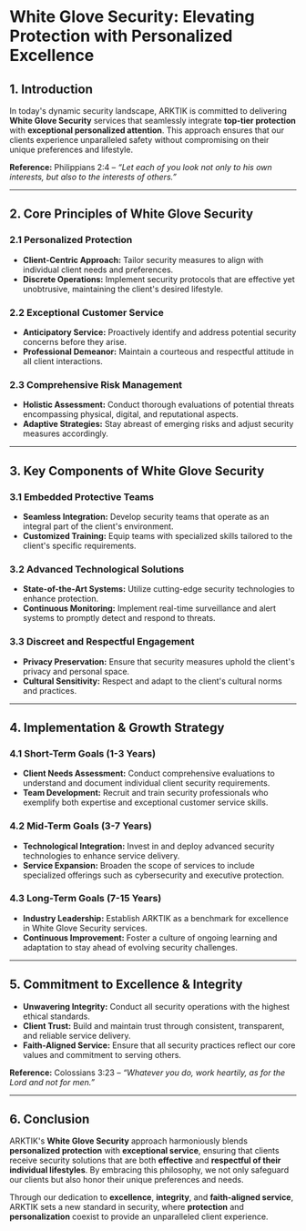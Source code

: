 # **White Glove Security: Elevating Protection with Personalized Excellence**

## **1. Introduction**
In today's dynamic security landscape, ARKTIK is committed to delivering **White Glove Security** services that seamlessly integrate **top-tier protection** with **exceptional personalized attention**. This approach ensures that our clients experience unparalleled safety without compromising on their unique preferences and lifestyle.

**Reference:** Philippians 2:4 – *“Let each of you look not only to his own interests, but also to the interests of others.”*

---

## **2. Core Principles of White Glove Security**
### **2.1 Personalized Protection**
- **Client-Centric Approach:** Tailor security measures to align with individual client needs and preferences.
- **Discrete Operations:** Implement security protocols that are effective yet unobtrusive, maintaining the client's desired lifestyle.

### **2.2 Exceptional Customer Service**
- **Anticipatory Service:** Proactively identify and address potential security concerns before they arise.
- **Professional Demeanor:** Maintain a courteous and respectful attitude in all client interactions.

### **2.3 Comprehensive Risk Management**
- **Holistic Assessment:** Conduct thorough evaluations of potential threats encompassing physical, digital, and reputational aspects.
- **Adaptive Strategies:** Stay abreast of emerging risks and adjust security measures accordingly.

---

## **3. Key Components of White Glove Security**
### **3.1 Embedded Protective Teams**
- **Seamless Integration:** Develop security teams that operate as an integral part of the client's environment.
- **Customized Training:** Equip teams with specialized skills tailored to the client's specific requirements.

### **3.2 Advanced Technological Solutions**
- **State-of-the-Art Systems:** Utilize cutting-edge security technologies to enhance protection.
- **Continuous Monitoring:** Implement real-time surveillance and alert systems to promptly detect and respond to threats.

### **3.3 Discreet and Respectful Engagement**
- **Privacy Preservation:** Ensure that security measures uphold the client's privacy and personal space.
- **Cultural Sensitivity:** Respect and adapt to the client's cultural norms and practices.

---

## **4. Implementation & Growth Strategy**
### **4.1 Short-Term Goals (1-3 Years)**
- **Client Needs Assessment:** Conduct comprehensive evaluations to understand and document individual client security requirements.
- **Team Development:** Recruit and train security professionals who exemplify both expertise and exceptional customer service skills.

### **4.2 Mid-Term Goals (3-7 Years)**
- **Technological Integration:** Invest in and deploy advanced security technologies to enhance service delivery.
- **Service Expansion:** Broaden the scope of services to include specialized offerings such as cybersecurity and executive protection.

### **4.3 Long-Term Goals (7-15 Years)**
- **Industry Leadership:** Establish ARKTIK as a benchmark for excellence in White Glove Security services.
- **Continuous Improvement:** Foster a culture of ongoing learning and adaptation to stay ahead of evolving security challenges.

---

## **5. Commitment to Excellence & Integrity**
- **Unwavering Integrity:** Conduct all security operations with the highest ethical standards.
- **Client Trust:** Build and maintain trust through consistent, transparent, and reliable service delivery.
- **Faith-Aligned Service:** Ensure that all security practices reflect our core values and commitment to serving others.

**Reference:** Colossians 3:23 – *“Whatever you do, work heartily, as for the Lord and not for men.”*

---

## **6. Conclusion**
ARKTIK's **White Glove Security** approach harmoniously blends **personalized protection** with **exceptional service**, ensuring that clients receive security solutions that are both **effective** and **respectful of their individual lifestyles**. By embracing this philosophy, we not only safeguard our clients but also honor their unique preferences and needs.

Through our dedication to **excellence**, **integrity**, and **faith-aligned service**, ARKTIK sets a new standard in security, where **protection** and **personalization** coexist to provide an unparalleled client experience.
